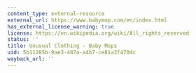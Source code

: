 ```yaml
---
content_type: external-resource
external_url: https://www.babymop.com/en/index.html
has_external_license_warning: true
license: https://en.wikipedia.org/wiki/All_rights_reserved
status: ''
title: Unusual Clothing - Baby Mops
uid: 5b11285b-9ae3-487a-a4b7-ce81a3f4704c
wayback_url: ''
---
```

